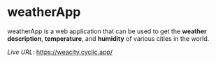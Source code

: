 # weatherApp

weatherApp is a web application that can be used to get the **weather description**, **temperature**, and **humidity** of various cities in the world.

*Live URL*: https://weacity.cyclic.app/  


